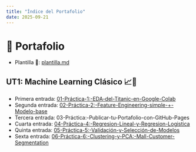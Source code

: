 ```yaml
---
title: "Índice del Portafolio"
date: 2025-09-21
---
```


# 💼 Portafolio

- Plantilla 📎: [plantilla.md](plantilla.md)

## UT1: Machine Learning Clásico 📈🧠
- Primera entrada: [01-Práctica-1:-EDA-del-Titanic-en-Google-Colab](docs/portfolio/01-Práctica-1:-EDA-del-Titanic-en-Google-Colab.md)
- Segunda entrada: [02-Práctica-2:-Feature-Engineering-simple-+-Modelo-base](docs/portfolio/02-Práctica-2:-Feature-Engineering-simple-+-Modelo-base.md)
- Tercera entrada: 03-Práctica:-Publicar-tu-Portafolio-con-GitHub-Pages
- Cuarta entrada: [04-Práctica-4:-Regresion-Lineal-y-Regresion-Logistica](docs/portfolio/04-Práctica-4:-Regresion-Lineal-y-Regresion-Logistica.md)
- Quinta entrada: [05-Práctica-5:-Validación-y-Selección-de-Modelos](docs/portfolio/05-Práctica-5:-Validación-y-Selección-de-Modelos.md)
- Sexta entrada: [06-Práctica-6:-Clustering-y-PCA:-Mall-Customer-Segmentation](docs/portfolio/06-Práctica-6:-Clustering-y-PCA:-Mall-Customer-Segmentation.md)
